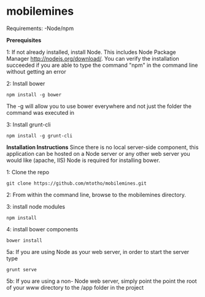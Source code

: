 # mobilemines

Requirements:
-Node/npm

**Prerequisites**

1: If not already installed, install Node. This includes Node Package Manager http://nodejs.org/download/.
You can verify the installation succeeded if you are able to type the command "npm" in the command line without getting an error

2: Install bower
```
npm install -g bower
``` 
The -g will allow you to use bower everywhere and not just the folder the command was executed in

3: Install grunt-cli 
```
npm install -g grunt-cli
``` 

**Installation Instructions**
Since there is no local server-side component, this application can be hosted on a Node server or any other web server you would like (apache, IIS)
Node is required for installing bower. 

1: Clone the repo
```
git clone https://github.com/mtotho/mobilemines.git
```

2: From within the command line, browse to the mobilemines directory.

3: install node modules
```
npm install 
``` 

4: install bower components
```
bower install
``` 

5a: If you are using Node as your web server, in order to start the server type
```
grunt serve
``` 

5b: If you are using a non- Node web server, simply point the point the root of your www directory to the /app folder in the project

